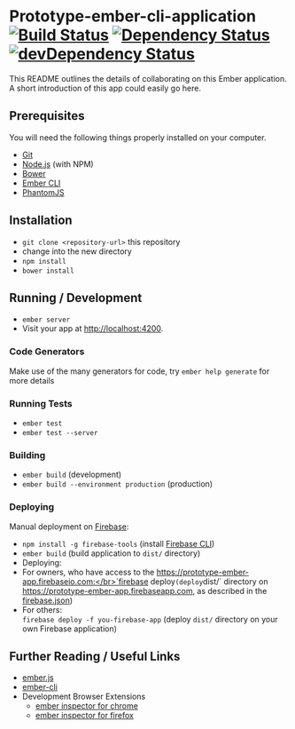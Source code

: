 # Prototype-ember-cli-application <br/>[![Build Status](https://travis-ci.org/Flexberry/prototype-ember-application.svg?branch=master)](https://travis-ci.org/Flexberry/prototype-ember-application) [![Dependency Status](https://david-dm.org/Flexberry/prototype-ember-application.svg)](https://david-dm.org/Flexberry/prototype-ember-application) [![devDependency Status](https://david-dm.org/Flexberry/prototype-ember-application/dev-status.svg)](https://david-dm.org/Flexberry/prototype-ember-application#info=devDependencies)

This README outlines the details of collaborating on this Ember application.
A short introduction of this app could easily go here.

## Prerequisites

You will need the following things properly installed on your computer.

* [Git](http://git-scm.com/)
* [Node.js](http://nodejs.org/) (with NPM)
* [Bower](http://bower.io/)
* [Ember CLI](http://www.ember-cli.com/)
* [PhantomJS](http://phantomjs.org/)

## Installation

* `git clone <repository-url>` this repository
* change into the new directory
* `npm install`
* `bower install`

## Running / Development

* `ember server`
* Visit your app at [http://localhost:4200](http://localhost:4200).

### Code Generators

Make use of the many generators for code, try `ember help generate` for more details

### Running Tests

* `ember test`
* `ember test --server`

### Building

* `ember build` (development)
* `ember build --environment production` (production)

### Deploying
Manual deployment on [Firebase](https://www.firebase.com):
* `npm install -g firebase-tools` (install [Firebase CLI](https://www.firebase.com/docs/hosting/command-line-tool.html))
* `ember build` (build application to `dist/` directory)
* Deploying:
 * For owners, who have access to the https://prototype-ember-app.firebaseio.com:</br>`firebase deploy` (deploy `dist/` directory on https://prototype-ember-app.firebaseapp.com, as described in the [firebase.json](/firebase.json))
 * For others:</br>`firebase deploy -f you-firebase-app` (deploy `dist/` directory on your own Firebase application)

## Further Reading / Useful Links

* [ember.js](http://emberjs.com/)
* [ember-cli](http://www.ember-cli.com/)
* Development Browser Extensions
  * [ember inspector for chrome](https://chrome.google.com/webstore/detail/ember-inspector/bmdblncegkenkacieihfhpjfppoconhi)
  * [ember inspector for firefox](https://addons.mozilla.org/en-US/firefox/addon/ember-inspector/)

